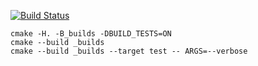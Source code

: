 [![Build Status](https://travis-ci.org/RomanVas30/vector_example.svg?branch=master)](https://travis-ci.org/RomanVas30/vector_example)

```
cmake -H. -B_builds -DBUILD_TESTS=ON
cmake --build _builds
cmake --build _builds --target test -- ARGS=--verbose
```
